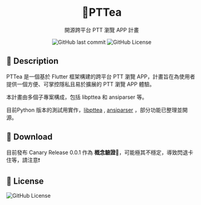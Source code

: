 <h1 align="center">🧋PTTea</h1>

<div align="center">

開源跨平台 PTT 瀏覽 APP 計畫


![GitHub last commit](https://img.shields.io/github/last-commit/bubble-tea-project/PTTea)
![GitHub License](https://img.shields.io/github/license/bubble-tea-project/PTTea)


</div>

## 📖 Description
PTTea 是一個基於 Flutter 框架構建的跨平台 PTT 瀏覽 APP，計畫旨在為使用者提供一個方便、可掌控隱私且易於擴展的 PTT 瀏覽 APP 體驗。

本計畫由多個子專案構成，包括 libpttea 和 ansiparser 等。

目前Python 版本的測試用實作，[libpttea](https://github.com/bubble-tea-project/libpttea) , [ansiparser](https://github.com/bubble-tea-project/ansiparser) ，部分功能已整理並開源。

## 💾 Download
目前發布 Canary Release 0.0.1 作為 **概念驗證🔨**，可能極其不穩定，導致閃退卡住等，請注意❗

## 📜 License
![GitHub License](https://img.shields.io/github/license/bubble-tea-project/PTTea)
